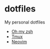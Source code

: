 # dotfiles

My personal dotfiles

 - [Oh my zsh](https://ohmyz.sh/)
 - [Tmux](https://github.com/tmux/tmux)
 - [Neovim](https://neovim.io/)
